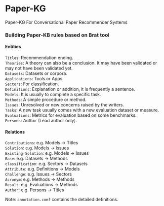 # Paper-KG  
Paper-KG For Conversational Paper Recommender Systems
### Building Paper-KB rules based on Brat tool    
#### Entities  

```Titles```: Recommendation ending.  
```Theories```: A theory can also be a conclusion. It may have been validated or may not have been validated yet.  
```Datasets```: Datasets or corpora.  
```Applications```: Tools or Apps.  
```Sectors```: For classification.   
```Definitions```: Explanation or addition, it is frequently a sentence.  
```Models```: It is usually to complete a specific task.  
```Methods```: A simple procedure or method.  
```Issues```: Unresolved or new concerns raised by the writers.  
```Tasks```: A new task usually comes with a new evaluation dataset or measure.  
```Evaluations```: Metrics for evaluation based on some benchmarks.  
```Persons```: Author (Lead author only).  


#### Relations  

```Contributions```:  e.g. Models -> Titles  
```Solution```: e.g. Models -> Issues  
```Existing-Solution```: e.g. Models -> Issues  
```Base```: e.g. Datasets -> Methods  
```classification```: e.g. Sectors -> Datasets  
```Attribute```: e.g. Definitions -> Models  
```Challenge```: e.g. Issues -> Sectors  
```Acronym```: e.g. Methods -> Methods  
```Result```: e.g. Evaluations -> Methods  
```Author```: e.g. Persons -> Titles  

Note: ```annotation.conf``` contains the detailed definitions.  

